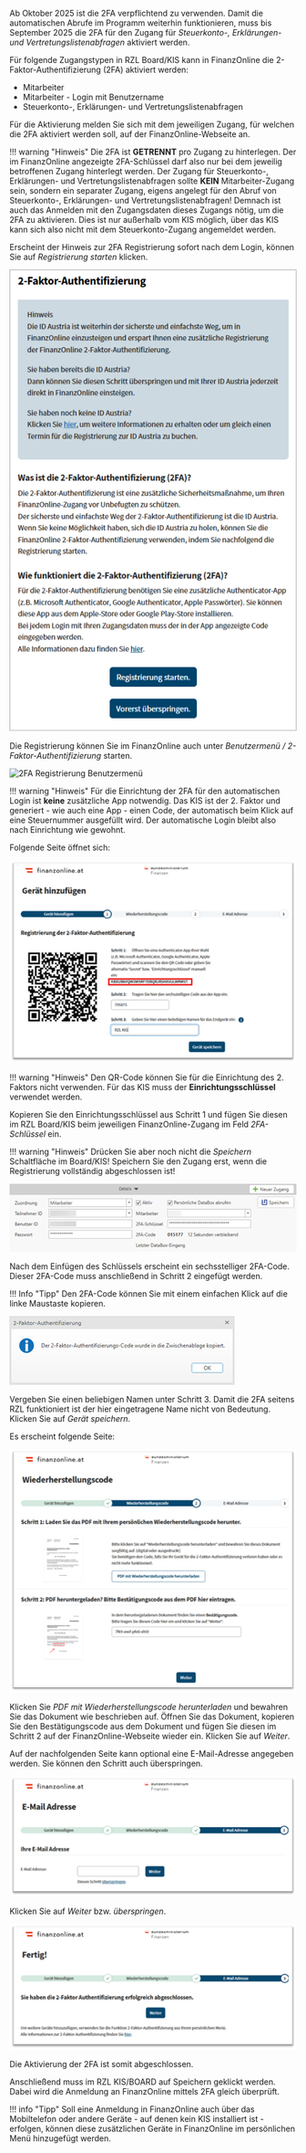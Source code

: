 Ab Oktober 2025 ist die 2FA verpflichtend zu verwenden. Damit die automatischen Abrufe im Programm weiterhin funktionieren, muss bis September 2025 die 2FA für den Zugang für *Steuerkonto-, Erklärungen- und Vertretungslistenabfragen* aktiviert werden.

Für folgende Zugangstypen in RZL Board/KIS kann in FinanzOnline die 2-Faktor-Authentifizierung (2FA) aktiviert werden:

* Mitarbeiter
* Mitarbeiter - Login mit Benutzername
* Steuerkonto-, Erklärungen- und Vertretungslistenabfragen

Für die Aktivierung melden Sie sich mit dem jeweiligen Zugang, für welchen die 2FA aktiviert werden soll, auf der FinanzOnline-Webseite an.

!!! warning "Hinweis"
    Die 2FA ist **GETRENNT** pro Zugang zu hinterlegen. Der im FinanzOnline angezeigte 2FA-Schlüssel darf also nur bei dem jeweilig betroffenen Zugang hinterlegt werden. Der Zugang für Steuerkonto-, Erklärungen- und Vertretungslistenabfragen sollte **KEIN** Mitarbeiter-Zugang sein, sondern ein separater Zugang, eigens angelegt für den Abruf von Steuerkonto-, Erklärungen- und Vertretungslistenabfragen! Demnach ist auch das Anmelden mit den Zugangsdaten dieses Zugangs nötig, um die 2FA zu aktivieren. Dies ist nur außerhalb vom KIS möglich, über das KIS kann sich also nicht mit dem Steuerkonto-Zugang angemeldet werden.

Erscheint der Hinweis zur 2FA Registrierung sofort nach dem Login, können Sie auf *Registrierung starten* klicken.

![2FA Registrierung starten nach Anmeldung](<img/2FA Registrierung.png>)

Die Registrierung können Sie im FinanzOnline auch unter *Benutzermenü / 2-Faktor-Authentifizierung* starten.

![2FA Registrierung Benutzermenü](<img/2FA Registrierung Benutzermenü.png>)

!!! warning "Hinweis"
    Für die Einrichtung der 2FA für den automatischen Login ist **keine** zusätzliche App notwendig. Das KIS ist der 2. Faktor und generiert - wie auch eine App - einen Code, der automatisch beim Klick auf eine Steuernummer ausgefüllt wird. Der automatische Login bleibt also nach Einrichtung wie gewohnt.

Folgende Seite öffnet sich:

![Gerät hinzufügen](<img/Gerät hinzufügen.png>)

!!! warning "Hinweis"
    Den QR-Code können Sie für die Einrichtung des 2. Faktors nicht verwenden. Für das KIS muss der **Einrichtungsschlüssel** verwendet werden.

Kopieren Sie den Einrichtungsschlüssel aus Schritt 1 und fügen Sie diesen im RZL Board/KIS beim jeweiligen FinanzOnline-Zugang im Feld *2FA-Schlüssel* ein. 

!!! warning "Hinweis"
    Drücken Sie aber noch nicht die *Speichern* Schaltfläche im Board/KIS!
    Speichern Sie den Zugang erst, wenn die Registrierung vollständig abgeschlossen ist! 

![2FA Schlüssel KIS](<img/FinOnZugang KIS.png>)

Nach dem Einfügen des Schlüssels erscheint ein sechsstelliger 2FA-Code. Dieser 2FA-Code muss anschließend in Schritt 2 eingefügt werden.

!!! Info "Tipp"
    Den 2FA-Code können Sie mit einem einfachen Klick auf die linke Maustaste kopieren.

![2FA-Code in Zwischenablage](<img/2FA Info wg. Code.png>)

Vergeben Sie einen beliebigen Namen unter Schritt 3. Damit die 2FA seitens RZL funktioniert ist der hier eingetragene Name nicht von Bedeutung.
Klicken Sie auf *Gerät speichern*.

Es erscheint folgende Seite:

![Wiederherstellungscode](<img/Wiederherstellungscode.png>)

Klicken Sie *PDF mit Wiederherstellungscode herunterladen* und bewahren Sie das Dokument wie beschrieben auf. 
Öffnen Sie das Dokument, kopieren Sie den Bestätigungscode aus dem Dokument und fügen Sie diesen im Schritt 2 auf der FinanzOnline-Webseite wieder ein. Klicken Sie auf *Weiter*.

Auf der nachfolgenden Seite kann optional eine E-Mail-Adresse angegeben werden. Sie können den Schritt auch überspringen.

![E-Mail angeben](<img/E-Mail.png>)

Klicken Sie auf *Weiter* bzw. *überspringen*.

![2FA erfolgreich Seite](<img/2FA erfolgreich.png>)

Die Aktivierung der 2FA ist somit abgeschlossen.

Anschließend muss im RZL KIS/BOARD auf Speichern geklickt werden. Dabei wird die Anmeldung an FinanzOnline mittels 2FA gleich überprüft.

!!! info "Tipp"
    Soll eine Anmeldung in FinanzOnline auch über das Mobiltelefon oder andere Geräte - auf denen kein KIS installiert ist - erfolgen, können diese zusätzlichen Geräte in FinanzOnline im persönlichen Menü hinzugefügt werden.